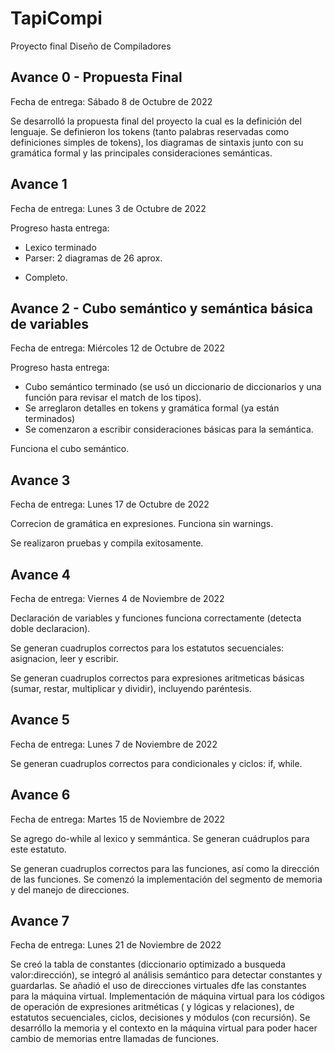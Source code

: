 # TapiCompi
 Proyecto final Diseño de Compiladores

## Avance 0 - Propuesta  Final
Fecha de entrega: Sábado 8 de Octubre de 2022

Se desarrolló la propuesta final del proyecto la cual es la definición del lenguaje. Se definieron los tokens (tanto palabras reservadas como definiciones simples de tokens), los diagramas de sintaxis junto con su gramática formal y las principales consideraciones semánticas.

## Avance 1
Fecha de entrega: Lunes 3 de Octubre de 2022

Progreso hasta entrega:
- Lexico terminado
- Parser: 2 diagramas de 26 aprox.

* Completo.

## Avance 2 - Cubo semántico y semántica básica de variables
Fecha de entrega: Miércoles 12 de Octubre de 2022

Progreso hasta entrega:
- Cubo semántico terminado (se usó un diccionario de diccionarios y una función para revisar el match de los tipos).
- Se arreglaron detalles en tokens y gramática formal (ya están terminados)
- Se comenzaron a escribir consideraciones básicas para la semántica.

Funciona el cubo semántico.

## Avance 3
Fecha de entrega: Lunes 17 de Octubre de 2022

Correcion de gramática en expresiones.
Funciona sin warnings.

Se realizaron pruebas y compila exitosamente.

## Avance 4
Fecha de entrega: Viernes 4 de Noviembre de 2022

Declaración de variables y funciones funciona correctamente (detecta doble declaracion).

Se generan cuadruplos correctos para los estatutos secuenciales: asignacion, leer y escribir.

Se generan cuadruplos correctos para expresiones aritmeticas básicas (sumar, restar, multiplicar y dividir), incluyendo paréntesis.

## Avance 5
Fecha de entrega: Lunes 7 de Noviembre de 2022

Se generan cuadruplos correctos para condicionales y ciclos: if, while.

## Avance 6
Fecha de entrega: Martes 15 de Noviembre de 2022

Se agrego do-while al lexico y semmántica. Se generan cuádruplos para este estatuto.

Se generan cuadruplos correctos para las funciones, así como la dirección de las funciones.
Se comenzó la implementación del segmento de memoria y del manejo de direcciones.

## Avance 7
Fecha de entrega: Lunes 21 de Noviembre de 2022

Se creó la tabla de constantes (diccionario optimizado a busqueda valor:dirección), se integró al análisis semántico para detectar constantes y guardarlas. Se añadió el uso de direcciones virtuales dfe las constantes para la máquina virtual. Implementación de máquina virtual para los códigos de operación de expresiones aritméticas ( y lógicas y relaciones), de estatutos secuenciales, ciclos, decisiones y módulos (con recursión). Se desarróllo la memoria y el contexto en la máquina virtual para poder hacer cambio de memorias entre llamadas de funciones.